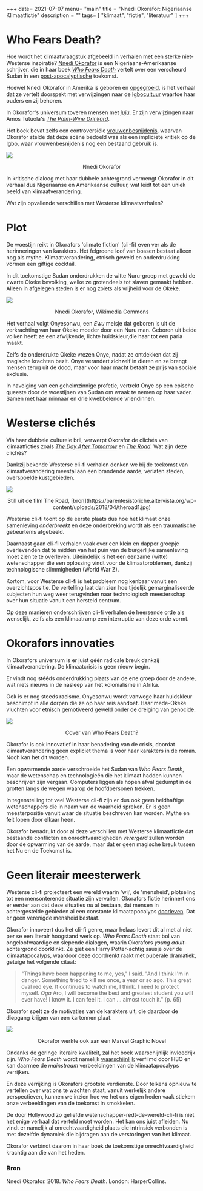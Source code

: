 +++
date= 2021-07-07
menu= "main"
title = "Nnedi Okorafor: Nigeriaanse Klimaatfictie"
description = ""
tags= [
    "klimaat",
	"fictie",
    "literatuur"
]
+++

# Who Fears Death? 

Hoe wordt het klimaatvraagstuk afgebeeld in verhalen met een sterke niet-Westerse inspiratie? <!--more--> [Nnedi Okorafor](https://en.wikipedia.org/wiki/Nnedi_Okorafor) is een Nigeriaans-Amerikaanse schrijver, die in haar boek [*Who Fears Death*](http://fantasyhotlist.blogspot.com/2010/08/excerpt-from-nnedi-okorafors-who-fears.html) vertelt over een verscheurd Sudan in een [post-apocalyptische](https://www.de-klos.net/posts/paniek/) toekomst. 

Hoewel Nnedi Okorafor in Amerika is geboren en [opgegroeid](https://mosaicmagazine.org/nnedi-okorafor-interview/), is het verhaal dat ze vertelt doorspekt met verwijzingen naar de [Igbocultuur](https://www.igboguide.org/) waartoe haar ouders en zij behoren. 

In Okorafor's universum toveren mensen met [*juju*](https://www.merriam-webster.com/dictionary/juju). Er zijn verwijzingen naar Amos Tutuola's [*The Palm-Wine Drinkard*](https://www.goodreads.com/book/show/944103.The_Palm_Wine_Drinkard). 

Het boek bevat zelfs een controversiële [vrouwenbesnijdenis](https://www.goodreads.com/author_blog_posts/1090064-a-review-of-who-fears-death-by-acclaimed-author-steven-barnes), waarvan Okorafor stelde dat deze scène bedoeld was als een impliciete kritiek op de Igbo, waar vrouwenbesnijdenis nog een bestaand gebruik is. 

![](https://citas.in/media/authors/none_0Gum3B4.jpeg)

<p style="text-align: center;">Nnedi Okorafor</p>

In kritische dialoog met haar dubbele achtergrond vermengt Okorafor in dit verhaal dus Nigeriaanse en Amerikaanse cultuur, wat leidt tot een uniek beeld van klimaatverandering. 

Wat zijn opvallende verschillen met Westerse klimaatverhalen?

# Plot

De woestijn reikt in Okorafors 'climate fiction' (cli-fi) even ver als de herinneringen van karakters. Het felgroene loof van bossen bestaat alleen nog als mythe. Klimaatverandering, etnisch geweld en onderdrukking vormen een giftige cocktail. 

In dit toekomstige Sudan onderdrukken de witte Nuru-groep met geweld de zwarte Okeke bevolking, welke ze grotendeels tot slaven gemaakt hebben. Alleen in afgelegen steden is er nog zoiets als vrijheid voor de Okeke. 

![](https://upload.wikimedia.org/wikipedia/commons/thumb/f/f7/Nnedi_Okorafor_with_insects.jpg/640px-Nnedi_Okorafor_with_insects.jpg)

<p style="text-align: center;"> Nnedi Okorafor, Wikimedia Commons </p> 

Het verhaal volgt Onyesonwu, een *Ewu* meisje dat geboren is uit de verkrachting van haar Okeke moeder door een Nuru man. Geboren uit beide volken heeft ze een afwijkende, lichte huidskleur,die haar tot een paria maakt. 

Zelfs de onderdrukte Okeke vrezen Onye, nadat ze ontdekken dat zij magische krachten bezit. Onye verandert zichzelf in dieren en ze brengt mensen terug uit de dood, maar voor haar macht betaalt ze prijs van sociale exclusie. 

In navolging van een geheimzinnige profetie, vertrekt Onye op een epische queeste door de woestijnen van Sudan om wraak te nemen op haar vader. Samen met haar minnaar en drie kwebbelende vriendinnen.

# Westerse clichés 

Via haar dubbele culturele bril, verwerpt Okorafor de clichés van klimaatficties zoals [*The Day After Tomorrow*](https://www.youtube.com/watch?v=LFo67gEQVU4) en [*The Road*](https://www.youtube.com/watch?v=94KcI0gLq1A). Wat zijn deze clichés?

Dankzij bekende Westerse cli-fi verhalen denken we bij de toekomst van klimaatverandering meestal aan een brandende aarde, verlaten steden, overspoelde kustgebieden. 

![](https://parentesistoriche.altervista.org/wp-content/uploads/2018/04/theroad1.jpg)
<p style="text-align: center;">Still uit de film The Road, [bron](https://parentesistoriche.altervista.org/wp-content/uploads/2018/04/theroad1.jpg)</p>

Westerse cli-fi toont op de eerste plaats dus hoe het klimaat onze samenleving *onderbreekt* en deze onderbreking wordt als een traumatische gebeurtenis afgebeeld. 

Daarnaast gaan cli-fi verhalen vaak over een klein en dapper groepje overlevenden dat te midden van het puin van de burgerlijke samenleving moet zien te te overleven. Uiteindelijk is het een eenzame (witte) wetenschapper die een oplossing vindt voor de klimaatproblemen, dankzij technologische slimmigheden (World War Z).

Kortom, voor Westerse cli-fi is het probleem nog kenbaar vanuit een overzichtspositie. De vertelling laat dan zien hoe tijdelijk gemarginaliseerde subjecten hun weg weer terugvinden naar technologisch meesterschap over hun situatie vanuit een hersteld centrum. 

Op deze manieren onderschrijven cli-fi verhalen de heersende orde als wenselijk, zelfs als een klimaatramp een interruptie van deze orde vormt. 

# Okorafors innovaties 

In Okorafors universum is er juist géén radicale breuk dankzij klimaatverandering. De klimaatcrisis is geen nieuw begin. 

Er vindt nog stééds onderdrukking plaats van de ene groep door de andere, wat niets nieuws in de nasleep van het kolonialisme in Afrika. 

Ook is er nog steeds racisme. Onyesonwu wordt vanwege haar huidskleur beschimpt in alle dorpen die ze op haar reis aandoet. Haar mede-Okeke vluchten voor etnisch gemotiveerd geweld onder de dreiging van genocide. 

![](http://2.bp.blogspot.com/-cFFV78u2FGc/U9UPJ9lW2iI/AAAAAAAAC0g/NIAjf48TGlA/s1600/who+fears+death.jpg)

<p style="text-align: center;">Cover van Who Fears Death?</p>

Okorafor is ook innovatief in haar benadering van de crisis, doordat klimaatverandering geen expliciet thema is voor haar karakters in de roman. Noch kan het dit worden. 

Een opwarmende aarde verschroeide het Sudan van *Who Fears Death*, maar de wetenschap en technologieën die het klimaat hadden kunnen beschrijven zijn vergaan. Computers liggen als hopen afval gedumpt in de grotten langs de wegen waarop de hoofdpersonen trekken. 

In tegenstelling tot veel Westerse cli-fi zijn er dus ook geen heldhaftige wetenschappers die in naam van de waarheid spreken. Er is geen meesterpositie vanuit waar de situatie beschreven kan worden. Mythe en feit lopen door elkaar heen. 

Okorafor benadrukt door al deze verschillen met Westerse klimaatfictie dat bestaande conflicten en onrechtvaardigheden *verergerd* zullen worden door de opwarming van de aarde, maar dat er geen magische breuk tussen het Nu en de Toekomst is. 

# Geen literair meesterwerk 

Westerse cli-fi projecteert een wereld waarin 'wij', de 'mensheid', plotseling tot een mensonterende situatie zijn vervallen. Okorafors fictie herinnert ons er eerder aan dat deze situaties *nu* al bestaan, dat mensen in achtergestelde gebieden al een constante klimaatapocalyps [doorleven](https://www.vrt.be/vrtnws/nl/2021/04/30/hongersnood-madagaskar/). Dat er geen verenigde mensheid bestaat.

Okorafor innoveert dus het cli-fi genre, maar helaas levert dit al met al niet per se een literair hoogstand werk op. *Who Fears Death* staat bol van ongeloofwaardige en slepende dialogen, waarin Okorafors *young adult*-achtergrond doorklinkt. Ze giet een Harry Potter-achtig sausje over de klimaatapocalyps, waardoor deze doordrenkt raakt met puberale dramatiek, getuige het volgende citaat:

> "Things have been happening to me, yes," I said. "And I think I'm in danger. Something tried to kill me once, a year or so ago. This great oval red eye. It continues to watch me, I think. I need to protect myself. *Oga* Aro, I will become the best and greatest student you will ever have! I know it. I can feel it. I can ... almost touch it." (p. 65)

Okorafor spelt ze de motivaties van de karakters uit, die daardoor de diepgang krijgen van een kartonnen plaat. 

![](https://i.guim.co.uk/img/media/f76c89afe1e7f90f8b0ed86a37b86cc9783f7b70/80_70_679_407/master/679.jpg?width=620&quality=85&auto=format&fit=max&s=90667ffdf5a1f4bfbec64af3d42bc540)

<p style="text-align: center;">Okorafor werkte ook aan een Marvel Graphic Novel</p>

Ondanks de geringe literaire kwaliteit, zal het boek waarschijnlijk invloedrijk zijn. *Who Fears Death* wordt namelijk [waarschijnlijk](https://winteriscoming.net/2021/02/18/tessa-thompson-joins-george-rr-martin-produce-who-fears-death-fantasy-hbo/) verfilmd door HBO en kan daarmee de *mainstream* verbeeldingen van de klimaatapocalyps verrijken. 

En deze verrijking is Okorafors grootste verdienste. Door telkens opnieuw te vertellen over wat ons te wachten staat, vanuit werkelijk andere perspectieven, kunnen we inzien hoe we het ons eigen heden vaak stiekem onze verbeeldingen van de toekomst in smokkelen. 

De door Hollywood zo geliefde wetenschapper-redt-de-wereld-cli-fi is niet het enige verhaal dat verteld moet worden. Het kan ons juist afleiden. Nu vindt er namelijk al onrechtvaardigheid plaats die intrinsiek verbonden is met dezelfde dynamiek die bijdragen aan de verstoringen van het klimaat. 

Okorafor verbindt daarom in haar boek de toekomstige onrechtvaardigheid krachtig aan die van het heden. 

### Bron

Nnedi Okorafor. 2018. *Who Fears Death*. London: HarperCollins.
